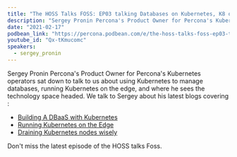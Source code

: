 ```yaml
---
title: "The HOSS Talks FOSS: EP03 talking Databases on Kubernetes, K8 on the edge, Operators and more!"
description: "Sergey Pronin Percona's Product Owner for Percona's Kubernetes operators sat down to talk to us about using Kubernetes to manage databases, running Kubernetes on the edge, and where he sees the technology space headed."
date: "2021-02-17"
podbean_link: "https://percona.podbean.com/e/the-hoss-talks-foss-ep03-talking-databases-on-kubernetes-k8-on-the-edge-operators-and-more/"
youtube_id: "Qx-tKmucomc"
speakers:
  - sergey_pronin
---
```


Sergey Pronin Percona's Product Owner for Percona's Kubernetes operators sat down to talk to us about using Kubernetes to manage databases, running Kubernetes on the edge, and where he sees the technology space headed. We talk to Sergey about his latest blogs covering :

* [Building A DBaaS with Kubernetes](https://www.percona.com/blog/2021/02/08/dbaas-on-kubernetes-under-the-hood/)
* [Running Kubernetes on the Edge](https://www.percona.com/blog/2021/01/13/running-kubernetes-on-the-edge/)
* [Draining Kubernetes nodes wisely](https://www.percona.com/blog/2021/01/20/drain-kubernetes-nodes-wisely/)

Don't miss the latest episode of the HOSS talks Foss.  